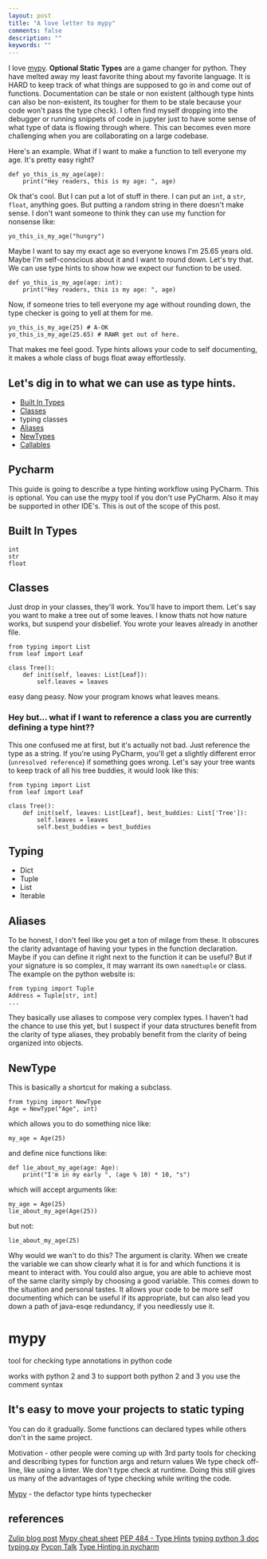 ```yaml
---
layout: post
title: "A love letter to mypy"
comments: false
description: ""
keywords: ""
---
```


I love [mypy](http://mypy-lang.org/). **Optional Static Types** are a game changer for python. They have melted away my least favorite thing about my favorite language. It is HARD to keep track of what things are supposed to go in and come out of functions. Documentation can be stale or non existent (although type hints can also be non-existent, its tougher for them to be stale because your code won't pass the type check). I often find myself dropping into the debugger or running snippets of code in jupyter just to have some sense of what type of data is flowing through where. This can becomes even more challenging when you are collaborating on a large codebase.

Here's an example. What if I want to make a function to tell everyone my age. It's pretty easy right?

    def yo_this_is_my_age(age):
        print("Hey readers, this is my age: ", age)

Ok that's cool. But I can put a lot of stuff in there. I can put an `int`, a `str`, `float`, anything goes. But putting a random string in there doesn't make sense. I don't want someone to think they can use my function for nonsense like:

    yo_this_is_my_age("hungry")
    
Maybe I want to say my exact age so everyone knows I'm 25.65 years old. Maybe I'm self-conscious about it and I want to round down. Let's try that. We can use type hints to show how we expect our function to be used.

    def yo_this_is_my_age(age: int):
        print("Hey readers, this is my age: ", age)
        
Now, if someone tries to tell everyone my age without rounding down, the type checker is going to yell at them for me. 

    yo_this_is_my_age(25) # A-OK
    yo_this_is_my_age(25.65) # RAWR get out of here.

That makes me feel good. Type hints allows your code to self documenting, it makes a whole class of bugs float away effortlessly.

## Let's dig in to what we can use as type hints.
- [Built In Types](#built-in-types)
- [Classes](#classes)
- typing classes
- [Aliases](#aliases)
- [NewTypes](#newtypes)
- [Callables](#callables)

## Pycharm
This guide is going to describe a type hinting workflow using PyCharm. This is optional. You can use the mypy tool if you don't use PyCharm. Also it may be supported in other IDE's. This is out of the scope of this post.

## Built In Types
`int`  
`str`  
`float`  

## Classes
Just drop in your classes, they'll work. You'll have to import them. Let's say you want to make a tree out of some leaves. I know thats not how nature works, but suspend your disbelief. You wrote your leaves already in another file.

    from typing import List
    from leaf import Leaf

    class Tree():
        def init(self, leaves: List[Leaf]):
            self.leaves = leaves

easy dang peasy. Now your program knows what leaves means. 

### Hey but... what if I want to reference a class you are currently defining a type hint??
This one confused me at first, but it's actually not bad. Just reference the type as a string. If you're using PyCharm, you'll get a slightly different error (`unresolved reference`) if something goes wrong. Let's say your tree wants to keep track of all his tree buddies, it would look like this:

    from typing import List
    from leaf import Leaf

    class Tree():
        def init(self, leaves: List[Leaf], best_buddies: List['Tree']):
            self.leaves = leaves
            self.best_buddies = best_buddies


## Typing
- Dict
- Tuple
- List
- Iterable

## Aliases
To be honest, I don't feel like you get a ton of milage from these. It obscures the clarity advantage of having your types in the function declaration. Maybe if you can define it right next to the function it can be useful? But if your signature is so complex, it may warrant its own `namedtuple` or class. The example on the python website is:

    from typing import Tuple
    Address = Tuple[str, int]
    ...

They basically use aliases to compose very complex types. I haven't had the chance to use this yet, but I suspect if your data structures benefit from the clarity of type aliases, they probably benefit from the clarity of being organized into objects.
    
## NewType
This is basically a shortcut for making a subclass. 

    from typing import NewType
    Age = NewType("Age", int)
    
which allows you to do something nice like:

    my_age = Age(25)
    
and define nice functions like:

    def lie_about_my_age(age: Age):
        print("I'm in my early ", (age % 10) * 10, "s")

which will accept arguments like:

    my_age = Age(25)
    lie_about_my_age(Age(25))

but not:

    lie_about_my_age(25)
    
    
Why would we wan't to do this? The argument is clarity. When we create the variable we can show clearly what it is for and which functions it is meant to interact with. You could also argue, you are able to achieve most of the same clarity simply by choosing a good variable. This comes down to the situation and personal tastes. It allows your code to be more self documenting which can be useful if its appropriate, but can also lead you down a path of java-esqe redundancy, if you needlessly use it.


# mypy
tool for checking type annotations in python code

works with python 2 and 3
to support both python 2 and 3 you use the comment syntax

## It's easy to move your projects to static typing
You can do it gradually. Some functions can declared types while others don't in the same project.

Motivation - other people were coming up with 3rd party tools for checking and describing types for function args and return values
We type check off-line, like using a linter. We don't type check at runtime. Doing this still gives us many of the advantages of type checking while writing the code.

[Mypy](http://mypy-lang.org/) - the defactor type hints typechecker

## references
[Zulip blog post](http://blog.zulip.org/2016/10/13/static-types-in-python-oh-mypy/)
[Mypy cheat sheet](http://mypy.readthedocs.io/en/latest/cheat_sheet.html)
[PEP 484 - Type Hints](https://www.python.org/dev/peps/pep-0484/)
[typing python 3 doc](https://docs.python.org/3/library/typing.html)
[typing.py](https://hg.python.org/cpython/file/3.5/Lib/typing.py)
[Pycon Talk](https://www.dropbox.com/s/efatwr0pozsargb/PyCon%20mypy%20talk%202016.pdf?dl=0)
[Type Hinting in pycharm](https://blog.jetbrains.com/pycharm/2015/11/python-3-5-type-hinting-in-pycharm-5/)